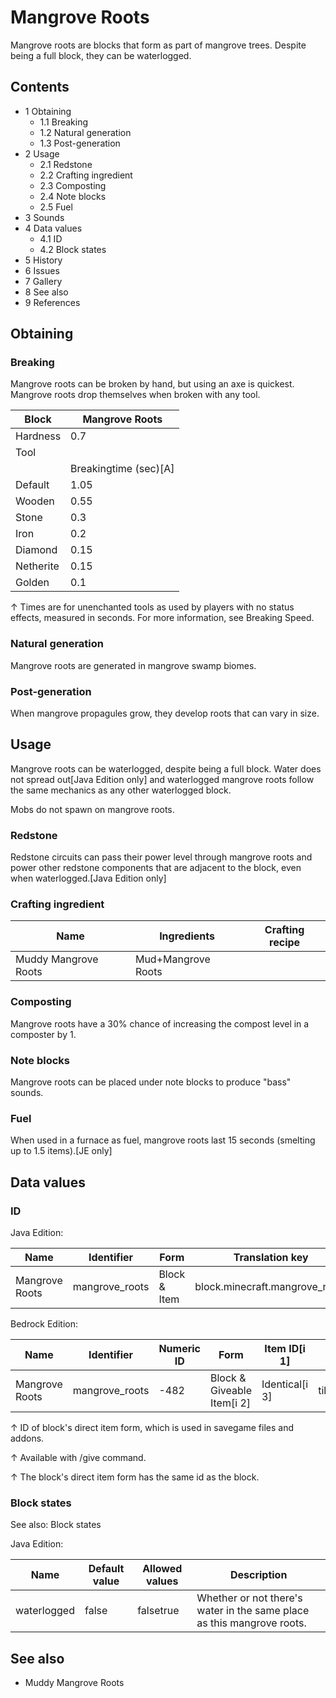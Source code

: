 # Mangrove Roots
Mangrove roots are blocks that form as part of mangrove trees. Despite being a full block, they can be waterlogged.

## Contents
- 1 Obtaining
	- 1.1 Breaking
	- 1.2 Natural generation
	- 1.3 Post-generation
- 2 Usage
	- 2.1 Redstone
	- 2.2 Crafting ingredient
	- 2.3 Composting
	- 2.4 Note blocks
	- 2.5 Fuel
- 3 Sounds
- 4 Data values
	- 4.1 ID
	- 4.2 Block states
- 5 History
- 6 Issues
- 7 Gallery
- 8 See also
- 9 References

## Obtaining
### Breaking
Mangrove roots can be broken by hand, but using an axe is quickest. Mangrove roots drop themselves when broken with any tool.

| Block     | Mangrove Roots        |
|-----------|-----------------------|
| Hardness  | 0.7                   |
| Tool      |                       |
|           | Breakingtime (sec)[A] |
| Default   | 1.05                  |
| Wooden    | 0.55                  |
| Stone     | 0.3                   |
| Iron      | 0.2                   |
| Diamond   | 0.15                  |
| Netherite | 0.15                  |
| Golden    | 0.1                   |


↑ Times are for unenchanted tools as used by players with no status effects, measured in seconds. For more information, see Breaking Speed.


### Natural generation
Mangrove roots are generated in mangrove swamp biomes.

### Post-generation
When mangrove propagules grow, they develop roots that can vary in size.

## Usage
Mangrove roots can be waterlogged, despite being a full block. Water does not spread out‌[Java Edition  only] and waterlogged mangrove roots follow the same mechanics as any other waterlogged block.

Mobs do not spawn on mangrove roots.

### Redstone
Redstone circuits can pass their power level through mangrove roots and power other redstone components that are adjacent to the block, even when waterlogged.‌[Java Edition  only]

### Crafting ingredient
| Name                 | Ingredients        | Crafting recipe |
|----------------------|--------------------|-----------------|
| Muddy Mangrove Roots | Mud+Mangrove Roots |                 |

### Composting
Mangrove roots have a 30% chance of increasing the compost level in a composter by 1.

### Note blocks
Mangrove roots can be placed under note blocks to produce "bass" sounds.

### Fuel
When used in a furnace as fuel, mangrove roots last 15 seconds (smelting up to 1.5 items).‌[JE  only]

## Data values
### ID
Java Edition:

| Name           | Identifier     | Form         | Translation key                |
|----------------|----------------|--------------|--------------------------------|
| Mangrove Roots | mangrove_roots | Block & Item | block.minecraft.mangrove_roots |

Bedrock Edition:

| Name           | Identifier     | Numeric ID | Form                       | Item ID[i 1]   | Translation key          |
|----------------|----------------|------------|----------------------------|----------------|--------------------------|
| Mangrove Roots | mangrove_roots | -482       | Block & Giveable Item[i 2] | Identical[i 3] | tile.mangrove_roots.name |


↑ ID of block's direct item form, which is used in savegame files and addons.

↑ Available with /give command.

↑ The block's direct item form has the same id as the block.


### Block states
See also: Block states

Java Edition:

| Name        | Default value | Allowed values | Description                                                            |
|-------------|---------------|----------------|------------------------------------------------------------------------|
| waterlogged | false         | falsetrue      | Whether or not there's water in the same place as this mangrove roots. |



## See also
- Muddy Mangrove Roots

